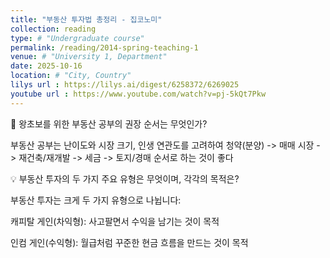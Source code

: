 ```yaml
---
title: "부동산 투자법 총정리 - 집코노미"
collection: reading
type: # "Undergraduate course"
permalink: /reading/2014-spring-teaching-1
venue: # "University 1, Department"
date: 2025-10-16
location: # "City, Country"
lilys url : https://lilys.ai/digest/6258372/6269025
youtube url : https://www.youtube.com/watch?v=pj-5kQt7Pkw
---
```



📌 왕초보를 위한 부동산 공부의 권장 순서는 무엇인가?

부동산 공부는 난이도와 시장 크기, 인생 연관도를 고려하여 청약(분양) -> 매매 시장 -> 재건축/재개발 -> 세금 -> 토지/경매 순서로 하는 것이 좋다

💡 부동산 투자의 두 가지 주요 유형은 무엇이며, 각각의 목적은?

부동산 투자는 크게 두 가지 유형으로 나뉩니다:





캐피탈 게인(차익형): 사고팔면서 수익을 남기는 것이 목적



인컴 게인(수익형): 월급처럼 꾸준한 현금 흐름을 만드는 것이 목적

